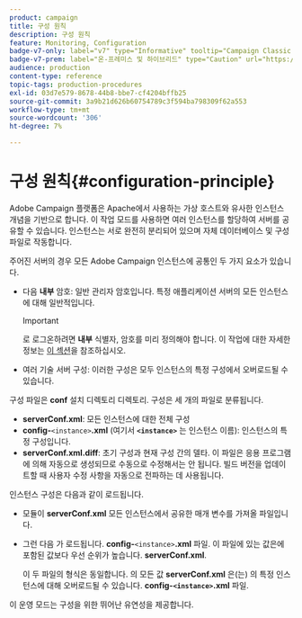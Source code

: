 ```yaml
---
product: campaign
title: 구성 원칙
description: 구성 원칙
feature: Monitoring, Configuration
badge-v7-only: label="v7" type="Informative" tooltip="Campaign Classic v7에만 적용됩니다."
badge-v7-prem: label="온-프레미스 및 하이브리드" type="Caution" url="https://experienceleague.adobe.com/docs/campaign-classic/using/installing-campaign-classic/architecture-and-hosting-models/hosting-models-lp/hosting-models.html?lang=ko" tooltip="온-프레미스 및 하이브리드 배포에만 적용"
audience: production
content-type: reference
topic-tags: production-procedures
exl-id: 03d7e579-8678-44b8-bbe7-cf4204bffb25
source-git-commit: 3a9b21d626b60754789c3f594ba798309f62a553
workflow-type: tm+mt
source-wordcount: '306'
ht-degree: 7%

---
```


# 구성 원칙{#configuration-principle}



Adobe Campaign 플랫폼은 Apache에서 사용하는 가상 호스트와 유사한 인스턴스 개념을 기반으로 합니다. 이 작업 모드를 사용하면 여러 인스턴스를 할당하여 서버를 공유할 수 있습니다. 인스턴스는 서로 완전히 분리되어 있으며 자체 데이터베이스 및 구성 파일로 작동합니다.

주어진 서버의 경우 모든 Adobe Campaign 인스턴스에 공통인 두 가지 요소가 있습니다.

* 다음 **내부** 암호: 일반 관리자 암호입니다. 특정 애플리케이션 서버의 모든 인스턴스에 대해 일반적입니다.

  >[!IMPORTANT]
  >
  >로 로그온하려면 **내부** 식별자, 암호를 미리 정의해야 합니다. 이 작업에 대한 자세한 정보는 [이 섹션](../../installation/using/configuring-campaign-server.md#internal-identifier)을 참조하십시오.

* 여러 기술 서버 구성: 이러한 구성은 모두 인스턴스의 특정 구성에서 오버로드될 수 있습니다.

구성 파일은 **conf** 설치 디렉토리 디렉토리. 구성은 세 개의 파일로 분류됩니다.

* **serverConf.xml**: 모든 인스턴스에 대한 전체 구성
* **config-**`<instance>`**.xml** (여기서 **`<instance>`** 는 인스턴스 이름): 인스턴스의 특정 구성입니다.
* **serverConf.xml.diff**: 초기 구성과 현재 구성 간의 델타. 이 파일은 응용 프로그램에 의해 자동으로 생성되므로 수동으로 수정해서는 안 됩니다. 빌드 버전을 업데이트할 때 사용자 수정 사항을 자동으로 전파하는 데 사용됩니다.

인스턴스 구성은 다음과 같이 로드됩니다.

* 모듈이 **serverConf.xml** 모든 인스턴스에서 공유한 매개 변수를 가져올 파일입니다.
* 그런 다음 가 로드됩니다. **config-**`<instance>`**.xml** 파일. 이 파일에 있는 값은에 포함된 값보다 우선 순위가 높습니다. **serverConf.xml**.

  이 두 파일의 형식은 동일합니다. 의 모든 값 **serverConf.xml** 은(는) 의 특정 인스턴스에 대해 오버로드될 수 있습니다. **config-`<instance>`.xml** 파일.

이 운영 모드는 구성을 위한 뛰어난 유연성을 제공합니다.

